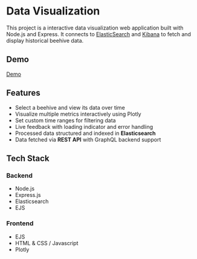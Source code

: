 # Data Visualization

This project is a interactive data visualization web application built with Node.js and Express. It connects to [ElasticSearch](https://www.elastic.co/elasticsearch) and [Kibana](https://www.elastic.co/kibana) to fetch and display historical beehive data.

## Demo

[Demo](Beehive%20Visualization%20demo.mp4)

## Features

- Select a beehive and view its data over time
- Visualize multiple metrics interactively using Plotly
- Set custom time ranges for filtering data
- Live feedback with loading indicator and error handling
- Processed data structured and indexed in **Elasticsearch**
- Data fetched via **REST API** with GraphQL backend support

## Tech Stack

### Backend
- Node.js
- Express.js
- Elasticsearch
- EJS 

### Frontend
- EJS
- HTML & CSS / Javascript
- Plotly

